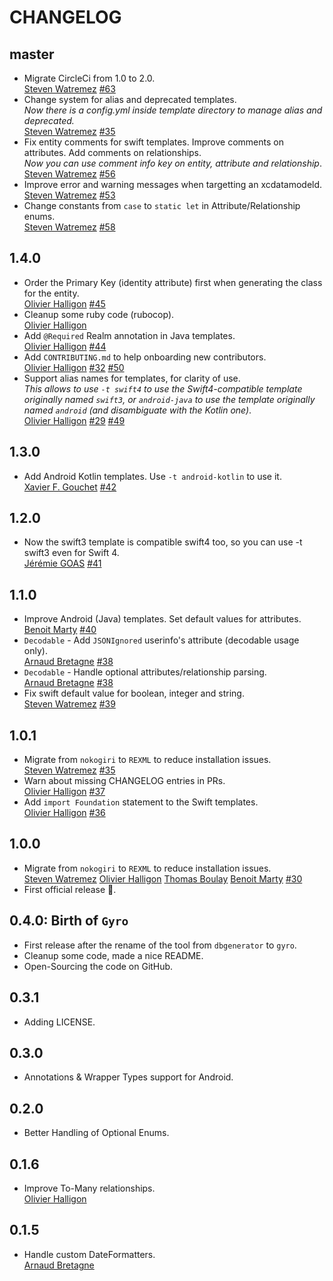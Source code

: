 # CHANGELOG

## master

* Migrate CircleCi from 1.0 to 2.0.  
  [Steven Watremez](https://github.com/StevenWatremez)
  [#63](https://github.com/NijiDigital/gyro/pull/63)
* Change system for alias and deprecated templates.  
  _Now there is a config.yml inside template directory to manage alias and deprecated._  
  [Steven Watremez](https://github.com/StevenWatremez)
  [#35](https://github.com/NijiDigital/gyro/pull/35)
* Fix entity comments for swift templates. Improve comments on attributes. Add comments on relationships.  
  _Now you can use comment  info key on entity, attribute and relationship_.  
  [Steven Watremez](https://github.com/StevenWatremez)
  [#56](https://github.com/NijiDigital/gyro/pull/56)
* Improve error and warning messages when targetting an xcdatamodeld.  
  [Steven Watremez](https://github.com/StevenWatremez)
  [#53](https://github.com/NijiDigital/gyro/pull/53)
* Change constants from `case` to `static let` in Attribute/Relationship enums.  
  [Steven Watremez](https://github.com/StevenWatremez)
  [#58](https://github.com/NijiDigital/gyro/pull/58)

## 1.4.0

* Order the Primary Key (identity attribute) first when generating the class for the entity.  
  [Olivier Halligon](https://github.com/AliSoftware)
  [#45](https://github.com/NijiDigital/gyro/issues/45)
* Cleanup some ruby code (rubocop).  
  [Olivier Halligon](https://github.com/AliSoftware)
* Add `@Required` Realm annotation in Java templates.  
  [Olivier Halligon](https://github.com/AliSoftware)
  [#44](https://github.com/NijiDigital/gyro/issues/44)
* Add `CONTRIBUTING.md` to help onboarding new contributors.  
  [Olivier Halligon](https://github.com/AliSoftware)
  [#32](https://github.com/NijiDigital/gyro/issues/32)
  [#50](https://github.com/NijiDigital/gyro/pull/50)
* Support alias names for templates, for clarity of use.  
  _This allows to use `-t swift4` to use the Swift4-compatible template originally named `swift3`, or `android-java` to use the template originally named `android` (and disambiguate with the Kotlin one)_.  
  [Olivier Halligon](https://github.com/AliSoftware)
  [#29](https://github.com/NijiDigital/gyro/issues/29)
  [#49](https://github.com/NijiDigital/gyro/pull/49)

## 1.3.0

* Add Android Kotlin templates. Use `-t android-kotlin` to use it.  
  [Xavier F. Gouchet](https://github.com/xgouchet)
  [#42](https://github.com/NijiDigital/gyro/pull/42)

## 1.2.0

* Now the swift3 template is compatible swift4 too, so you can use -t swift3 even for Swift 4.  
  [Jérémie GOAS](https://github.com/jgoas)
  [#41](https://github.com/NijiDigital/gyro/pull/41)

## 1.1.0

* Improve Android (Java) templates. Set default values for attributes.  
  [Benoit Marty](https://github.com/bmarty)
  [#40](https://github.com/NijiDigital/gyro/pull/40)
* `Decodable` - Add `JSONIgnored` userinfo's attribute (decodable usage only).  
  [Arnaud Bretagne](https://github.com/abretagne)
  [#38](https://github.com/NijiDigital/gyro/pull/38)
* `Decodable` - Handle optional attributes/relationship parsing.  
  [Arnaud Bretagne](https://github.com/abretagne)
  [#38](https://github.com/NijiDigital/gyro/pull/38)
* Fix swift default value for boolean, integer and string.  
  [Steven Watremez](https://github.com/StevenWatremez)
  [#39](https://github.com/NijiDigital/gyro/pull/39)

## 1.0.1

* Migrate from `nokogiri` to `REXML` to reduce installation issues.  
  [Steven Watremez](https://github.com/StevenWatremez)
  [#35](https://github.com/NijiDigital/gyro/pull/35)
* Warn about missing CHANGELOG entries in PRs.  
  [Olivier Halligon](https://github.com/AliSoftware)
  [#37](https://github.com/NijiDigital/gyro/pull/37)
* Add `import Foundation` statement to the Swift templates.  
  [Olivier Halligon](https://github.com/AliSoftware)
  [#36](https://github.com/NijiDigital/gyro/pull/36)

## 1.0.0

* Migrate from `nokogiri` to `REXML` to reduce installation issues.  
  [Steven Watremez](https://github.com/StevenWatremez)
  [Olivier Halligon](https://github.com/AliGator)
  [Thomas Boulay](https://github.com/TomTom-Fr)
  [Benoit Marty](https://github.com/bmarty)
  [#30](https://github.com/NijiDigital/gyro/pull/30)
* First official release 🎉.  

## 0.4.0: Birth of `Gyro`

* First release after the rename of the tool from `dbgenerator` to `gyro`.  
* Cleanup some code, made a nice README.  
* Open-Sourcing the code on GitHub.  

## 0.3.1

* Adding LICENSE.  


## 0.3.0

* Annotations & Wrapper Types support for Android.  


## 0.2.0

* Better Handling of Optional Enums.  


## 0.1.6

* Improve To-Many relationships.  
  [Olivier Halligon](https://github.com/AliGator)

## 0.1.5

* Handle custom DateFormatters.  
  [Arnaud Bretagne](https://github.com/abretagne)
